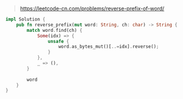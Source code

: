 > https://leetcode-cn.com/problems/reverse-prefix-of-word/

``` rust
impl Solution {
    pub fn reverse_prefix(mut word: String, ch: char) -> String {
        match word.find(ch) {
            Some(idx) => {
                unsafe {
                    word.as_bytes_mut()[..=idx].reverse();
                }
            },
            _ => (),
        }
        
        word
    }
}
```